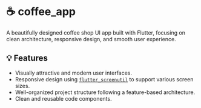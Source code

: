 # ☕ coffee_app

A beautifully designed coffee shop UI app built with Flutter, focusing on clean architecture, responsive design, and smooth user experience.

## 💡 Features
- Visually attractive and modern user interfaces.
- Responsive design using [`flutter_screenutil`](https://pub.dev/packages/flutter_screenutil) to support various screen sizes.
- Well-organized project structure following a feature-based architecture.
- Clean and reusable code components.
